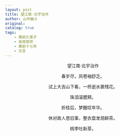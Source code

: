 ```yaml
---
layout: post
title: 望江南·北宇治作
author: 山中幽士
original: 
catalog: true
tags:
    - 黄前久美子
    - 高坂丽奈
    - 黄前十七年
    - 文言
---
```


<center>望江南·北宇治作</center>

<span><center>春岁尽，风卷袖舒乏。</center></span>

<span><center>试上大吉山下看，一桥逝水裹残花。</center></span>

<span><center>珠泪滚腮颊。</center></span>

<span><center>折桂后，梦醒叹年华。</center></span>

<span><center>休对故人思旧事，整衣盘发焙鲜茶。</center></span>

<span><center>桃李吐新芽。</center></span>
